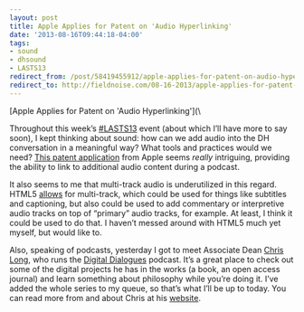 ```yaml
---
layout: post 
title: Apple Applies for Patent on 'Audio Hyperlinking' 
date: '2013-08-16T09:44:18-04:00' 
tags: 
- sound 
- dhsound 
- LASTS13 
redirect_from: /post/58419455912/apple-applies-for-patent-on-audio-hyperlinking/
redirect_to: http://fieldnoise.com/08-16-2013/apple-applies-for-patent-on-audio-hyperlinking
--- 
```


[Apple Applies for Patent on 'Audio Hyperlinking'](\

Throughout this week’s [\#LASTS13](https://twitter.com/search?q=%23LASTS13&src=typd) event (about which I’ll have more to say soon), I kept thinking about sound: how can we add audio into the DH conversation in a meaningful way? What tools and practices would we need? [This patent application](http://www.macrumors.com/2013/08/08/apple-applies-for-patent-on-audio-hyperlinking-to-facilitate-accessing-supplementary-podcast-content/) from Apple seems *really* intriguing, providing the ability to link to additional audio content during a podcast.

It also seems to me that multi-track audio is underutilized in this regard. HTML5 [allows](http://www.html5rocks.com/en/tutorials/track/basics/) for multi-track, which could be used for things like subtitles and captioning, but also could be used to add commentary or interpretive audio tracks on top of “primary” audio tracks, for example. At least, I think it could be used to do that. I haven’t messed around with HTML5 much yet myself, but would like to.

Also, speaking of podcasts, yesterday I got to meet Associate Dean [Chris Long](https://twitter.com/cplong), who runs the [Digital Dialogues](http://www.personal.psu.edu/cpl2/blogs/digitaldialogue/blog/) podcast. It’s a great place to check out some of the digital projects he has in the works (a book, an open access journal) and learn something about philosophy while you’re doing it. I’ve added the whole series to my queue, so that’s what I’ll be up to today. You can read more from and about Chris at his [website](http://www.cplong.org/).


